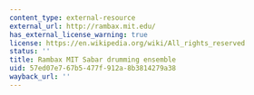 ```yaml
---
content_type: external-resource
external_url: http://rambax.mit.edu/
has_external_license_warning: true
license: https://en.wikipedia.org/wiki/All_rights_reserved
status: ''
title: Rambax MIT Sabar drumming ensemble
uid: 57ed07e7-67b5-477f-912a-8b3814279a38
wayback_url: ''
---
```

